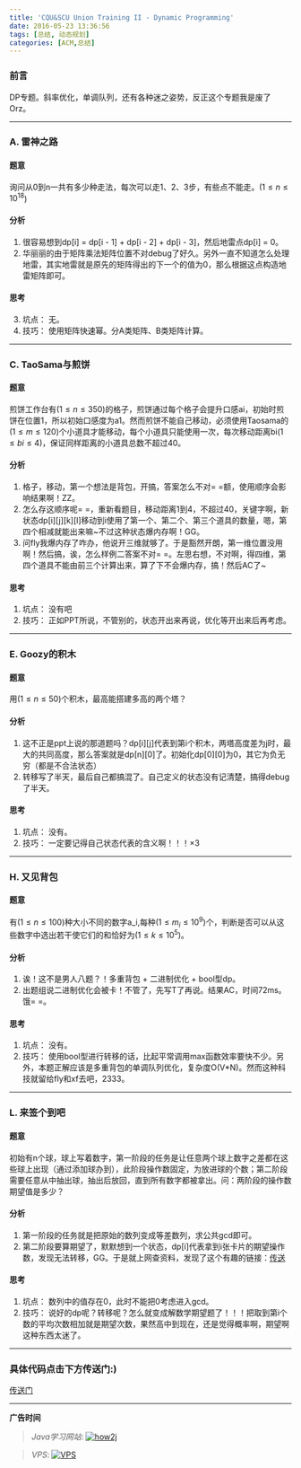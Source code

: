 ```yaml
---
title: 'CQU&SCU Union Training II - Dynamic Programming'
date: 2016-05-23 13:36:56
tags: [总结, 动态规划]
categories: [ACM,总结]
---
```


### 前言
DP专题。斜率优化，单调队列，还有各种迷之姿势，反正这个专题我是废了Orz。

<!--more-->

--------


### A. 雷神之路

#### 题意

询问从0到n一共有多少种走法，每次可以走1、2、3步，有些点不能走。($1 \leq n \leq 10^18$)

#### 分析

1. 很容易想到dp[i] = dp[i - 1] + dp[i - 2] + dp[i - 3]，然后地雷点dp[i] = 0。
2. 华丽丽的由于矩阵乘法矩阵位置不对debug了好久。另外一直不知道怎么处理地雷，其实地雷就是原先的矩阵得出的下一个的值为0，那么根据这点构造地雷矩阵即可。

#### 思考

3. 坑点： 无。
4. 技巧： 使用矩阵快速幂。分A类矩阵、B类矩阵计算。


--------



### C. TaoSama与煎饼

#### 题意

煎饼工作台有($1 \leq n \leq 350$)的格子，煎饼通过每个格子会提升口感ai，初始时煎饼在位置1，所以初始口感度为a1。然而煎饼不能自己移动，必须使用Taosama的($1 \leq m \leq 120$)个小道具才能移动，每个小道具只能使用一次，每次移动距离bi($1 \leq bi \leq 4$)，保证同样距离的小道具总数不超过40。

#### 分析

1. 格子，移动，第一个想法是背包，开搞，答案怎么不对= =额，使用顺序会影响结果啊！ZZ。
2. 怎么存这顺序呢= =，重新看题目，移动距离1到4，不超过40，关键字啊，新状态dp[i][j][k][l]移动到i使用了第一个、第二个、第三个道具的数量，嗯，第四个相减就能出来嘛~不过这种状态爆内存啊！GG。
3. 问fly我爆内存了咋办，他说开三维就够了。于是豁然开朗，第一维位置没用啊！然后搞，诶，怎么样例二答案不对= =。左思右想，不对啊，得四维，第四个道具不能由前三个计算出来，算了下不会爆内存，搞！然后AC了~

#### 思考

1. 坑点： 没有吧
2. 技巧： 正如PPT所说，不管别的，状态开出来再说，优化等开出来后再考虑。


--------



### E. Goozy的积木

#### 题意

用($1 \leq n \leq 50$)个积木，最高能搭建多高的两个塔？

#### 分析

1. 这不正是ppt上说的那道题吗？dp[i][j]代表到第i个积木，两塔高度差为j时，最大的共同高度，那么答案就是dp[n][0]了。初始化dp[0][0]为0，其它为负无穷（都是不合法状态）
2. 转移写了半天，最后自己都搞混了。自己定义的状态没有记清楚，搞得debug了半天。

#### 思考

1. 坑点： 没有。
2. 技巧： 一定要记得自己状态代表的含义啊！！！$\times 3$


--------



### H. 又见背包

#### 题意

有($1 \leq n \leq 100$)种大小不同的数字a_i,每种($1 \leq m_i \leq 10^9$)个，判断是否可以从这些数字中选出若干使它们的和恰好为($1 \leq k \leq 10^5$)。

#### 分析

1. 诶！这不是男人八题？！多重背包 + 二进制优化 + bool型dp。
2. 出题组说二进制优化会被卡！不管了，先写T了再说。结果AC，时间72ms。饿= =。

#### 思考

1. 坑点： 没有。
2. 技巧： 使用bool型进行转移的话，比起平常调用max函数效率要快不少。另外，本题正解应该是多重背包的单调队列优化，复杂度O(V*N)。然而这种科技就留给fly和xf去吧，2333。


--------


### L. 来签个到吧

#### 题意

初始有n个球，球上写着数字，第一阶段的任务是让任意两个球上数字之差都在这些球上出现（通过添加球办到），此阶段操作数固定，为放进球的个数；第二阶段需要任意从中抽出球，抽出后放回，直到所有数字都被拿出。问：两阶段的操作数期望值是多少？

#### 分析

1. 第一阶段的任务就是把原始的数列变成等差数列，求公共gcd即可。
2. 第二阶段要算期望了，默默想到一个状态，dp[i]代表拿到i张卡片的期望操作数，发现无法转移，GG。于是就上网查资料，发现了这个有趣的链接：[传送](http://www.guokr.com/article/5583/)

#### 思考

1. 坑点： 数列中的值存在0，此时不能把0考虑进入gcd。
2. 技巧： 说好的dp呢？转移呢？怎么就变成解数学期望题了！！！把取到第i个数的平均次数相加就是期望次数，果然高中到现在，还是觉得概率啊，期望啊这种东西太迷了。


--------



### 具体代码点击下方传送门:)

[传送门](https://github.com/GooZy/Codes/tree/master/OJ-SCU/CQU%26SCU%20Union%20Training%20II%20-%20Dynamic%20Programming)


---

**广告时间**




> *Java学习网站*: <a href="http://how2j.cn?p=23251" target="_blank">![how2j](https://github.com/GooZy/GooZy.github.io/blob/hexo/source/images/how2j.png?raw=true)</a>

> *VPS*: <a href="https://www.vultr.com/?ref=7255071" target="_blank">![VPS](https://github.com/GooZy/GooZy.github.io/blob/hexo/source/images/banner_2.png?raw=true)</a>

